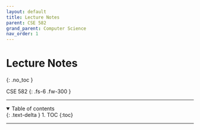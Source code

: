 ```yaml
---
layout: default
title: Lecture Notes
parent: CSE 582
grand_parent: Computer Science
nav_order: 1
---
```


# Lecture Notes
{: .no_toc }

CSE 582
{: .fs-6 .fw-300 }

---

<details open markdown="block">
  <summary>
    Table of contents
  </summary>
  {: .text-delta }
1. TOC
{:toc}
</details>

---
